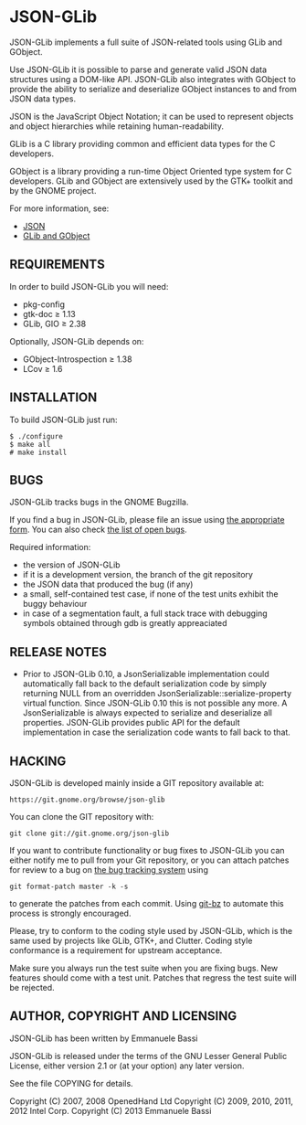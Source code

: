 JSON-GLib
===============================================================================

JSON-GLib implements a full suite of JSON-related tools using GLib and GObject.

Use JSON-GLib it is possible to parse and generate valid JSON data
structures using a DOM-like API. JSON-GLib also integrates with GObject to
provide the ability to serialize and deserialize GObject instances to and from
JSON data types.

JSON is the JavaScript Object Notation; it can be used to represent objects and
object hierarchies while retaining human-readability.

GLib is a C library providing common and efficient data types for the C
developers.

GObject is a library providing a run-time Object Oriented type system for C
developers. GLib and GObject are extensively used by the GTK+ toolkit and by the
GNOME project.

For more information, see:

 * [JSON][json]
 * [GLib and GObject][glib]

REQUIREMENTS
------------
In order to build JSON-GLib you will need:

 * pkg-config
 * gtk-doc ≥ 1.13
 * GLib, GIO ≥ 2.38

Optionally, JSON-GLib depends on:

 * GObject-Introspection ≥ 1.38
 * LCov ≥ 1.6

INSTALLATION
------------
To build JSON-GLib just run:

    $ ./configure
    $ make all
    # make install

BUGS
----
JSON-GLib tracks bugs in the GNOME Bugzilla.

If you find a bug in JSON-GLib, please file an issue using
[the appropriate form][bugzilla-enter-bug]. You can also check
[the list of open bugs][bugzilla-bug-page].

Required information:

 * the version of JSON-GLib
  * if it is a development version, the branch of the git repository
 * the JSON data that produced the bug (if any)
 * a small, self-contained test case, if none of the test units exhibit the
   buggy behaviour
 * in case of a segmentation fault, a full stack trace with debugging
   symbols obtained through gdb is greatly appreaciated

RELEASE NOTES
-------------
 * Prior to JSON-GLib 0.10, a JsonSerializable implementation could
   automatically fall back to the default serialization code by simply
   returning NULL from an overridden JsonSerializable::serialize-property
   virtual function. Since JSON-GLib 0.10 this is not possible any more. A
   JsonSerializable is always expected to serialize and deserialize all
   properties. JSON-GLib provides public API for the default implementation
   in case the serialization code wants to fall back to that.

HACKING
-------
JSON-GLib is developed mainly inside a GIT repository available at:

    https://git.gnome.org/browse/json-glib

You can clone the GIT repository with:

    git clone git://git.gnome.org/json-glib

If you want to contribute functionality or bug fixes to JSON-GLib you can either
notify me to pull from your Git repository, or you can attach patches for review
to a bug on [the bug tracking system][bugzilla] using

    git format-patch master -k -s

to generate the patches from each commit. Using [git-bz][git-bz] to automate
this process is strongly encouraged.

Please, try to conform to the coding style used by JSON-GLib, which is the same
used by projects like GLib, GTK+, and Clutter. Coding style conformance is a
requirement for upstream acceptance.

Make sure you always run the test suite when you are fixing bugs. New features
should come with a test unit. Patches that regress the test suite will be
rejected.

AUTHOR, COPYRIGHT AND LICENSING
-------------------------------
JSON-GLib has been written by Emmanuele Bassi

JSON-GLib is released under the terms of the GNU Lesser General Public License,
either version 2.1 or (at your option) any later version.

See the file COPYING for details.

Copyright (C) 2007, 2008  OpenedHand Ltd
Copyright (C) 2009, 2010, 2011, 2012  Intel Corp.
Copyright (C) 2013  Emmanuele Bassi

[json]: http://www.json.org "JSON"
[glib]: http://www.gtk.org "GTK+"
[bugzilla]: https://bugzilla.gnome.org "GNOME Bugzilla"
[bugzilla-bug-page]: https://http://bugzilla.gnome.org/browse.cgi?product=json-glib "GNOME Bugzilla - Browse: json-glib"
[bugzilla-enter-bug]: https://bugzilla.gnome.org/enter_bug.cgi?product=json-glib "GNOME Bugzilla - Enter bug: json-glib"
[git-bz]: http://blog.fishsoup.net/2008/11/16/git-bz-bugzilla-subcommand-for-git/

